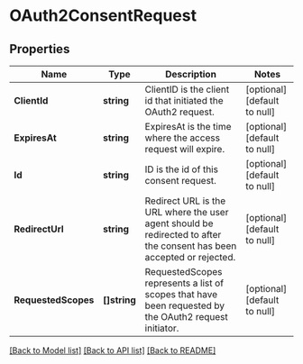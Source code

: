 # OAuth2ConsentRequest

## Properties
Name | Type | Description | Notes
------------ | ------------- | ------------- | -------------
**ClientId** | **string** | ClientID is the client id that initiated the OAuth2 request. | [optional] [default to null]
**ExpiresAt** | **string** | ExpiresAt is the time where the access request will expire. | [optional] [default to null]
**Id** | **string** | ID is the id of this consent request. | [optional] [default to null]
**RedirectUrl** | **string** | Redirect URL is the URL where the user agent should be redirected to after the consent has been accepted or rejected. | [optional] [default to null]
**RequestedScopes** | **[]string** | RequestedScopes represents a list of scopes that have been requested by the OAuth2 request initiator. | [optional] [default to null]

[[Back to Model list]](../README.md#documentation-for-models) [[Back to API list]](../README.md#documentation-for-api-endpoints) [[Back to README]](../README.md)


